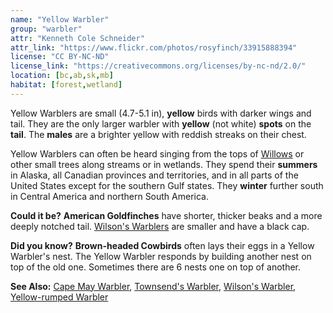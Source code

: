 ```yaml
---
name: "Yellow Warbler"
group: "warbler"
attr: "Kenneth Cole Schneider"
attr_link: "https://www.flickr.com/photos/rosyfinch/33915888394"
license: "CC BY-NC-ND"
license_link: "https://creativecommons.org/licenses/by-nc-nd/2.0/"
location: [bc,ab,sk,mb]
habitat: [forest,wetland]
---
```

Yellow Warblers are small (4.7-5.1 in), **yellow** birds with darker wings and tail. They are the only larger warbler with **yellow** (not white) **spots** on the **tail**. The **males** are a brighter yellow with reddish streaks on their chest.

Yellow Warblers can often be heard singing from the tops of [Willows](/trees/willow/) or other small trees along streams or in wetlands. They spend their **summers** in Alaska, all Canadian provinces and territories, and in all parts of the United States except for the southern Gulf states. They **winter** further south in Central America and northern South America.

**Could it be?** **American Goldfinches** have shorter, thicker beaks and a more deeply notched tail. [Wilson's Warblers](/birds/wilswarb/) are smaller and have a black cap.

**Did you know?** **Brown-headed Cowbirds** often lays their eggs in a Yellow Warbler's nest. The Yellow Warbler responds by building another nest on top of the old one. Sometimes there are 6 nests one on top of another.

<!-- generated, do not edit -->
**See Also:**
[Cape May Warbler](/birds/capewarb/),
[Townsend's Warbler](/birds/townwarb/),
[Wilson's Warbler](/birds/wilswarb/),
[Yellow-rumped Warbler](/birds/yellrump/)

